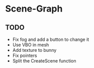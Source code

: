 # Scene-Graph

## TODO
- Fix fog and add a button to change it
- Use VBO in mesh
- Add texture to bunny
- Fix pointers
- Split the CreateScene function
